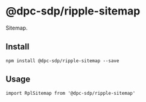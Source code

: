 # @dpc-sdp/ripple-sitemap

Sitemap.

## Install
`npm install @dpc-sdp/ripple-sitemap --save`

## Usage
```
import RplSitemap from '@dpc-sdp/ripple-sitemap'

```
